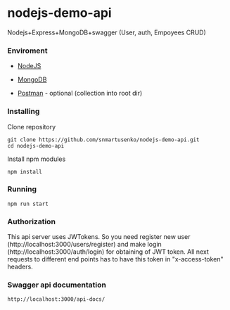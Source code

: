 # nodejs-demo-api
Nodejs+Express+MongoDB+swagger (User, auth, Empoyees CRUD)

### Enviroment

* [NodeJS](https://nodejs.org)

* [MongoDB](https://www.mongodb.com/)

* [Postman](https://www.postman.com/) - optional (collection into root dir)

### Installing

Clone repository

```
git clone https://github.com/snmartusenko/nodejs-demo-api.git
cd nodejs-demo-api
```

Install npm modules

```
npm install
```

### Running

```
npm run start
```

### Authorization

This api server uses JWTokens. So you need register new user (http://localhost:3000/users/register)
and make login (http://localhost:3000/auth/login) for obtaining of JWT token.
All next requests to different end points has to have this token in "x-access-token" headers.

### Swagger api documentation

```
http://localhost:3000/api-docs/
```
